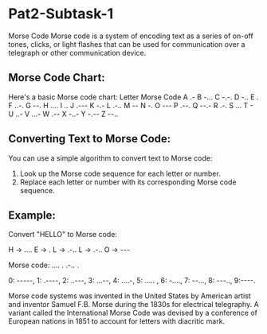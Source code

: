 # Pat2-Subtask-1
Morse Code 
Morse code is a system of encoding text as a series of on-off tones, clicks, or light flashes that can be used for communication over a telegraph or other communication device.

## Morse Code Chart:
Here's a basic Morse code chart:
Letter	Morse Code
A	.-
B	-...
C	-.-.
D	-..
E	.
F	..-.
G	--.
H	....
I	..
J	.---
K	-.-
L	.-..
M	--
N	-.
O	---
P	.--.
Q	--.-
R	.-.
S	...
T	- 
U	..-
V	...-
W	.--
X	-..-
Y	-.--
Z	--..
## Converting Text to Morse Code:
You can use a simple algorithm to convert text to Morse code:

1. Look up the Morse code sequence for each letter or number.
2. Replace each letter or number with its corresponding Morse code sequence.

## Example:
Convert "HELLO" to Morse code:

H -> ....
E -> .
L -> .-..
L -> .-..
O -> ---

Morse code: .... . .-.. .

0: -----, 1: .----, 2: ..---, 3: ...--, 4: ....-, 
5: ..... , 6: -...., 7: --..., 8: ---.., 9:----.
    
Morse code systems was invented in the United States by American artist and inventor Samuel F.B. Morse during the 1830s for electrical telegraphy. A variant called the International Morse Code was devised by a conference of European nations in 1851 to account for letters with diacritic mark.
